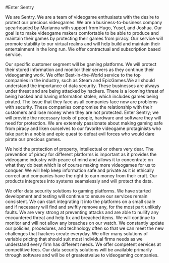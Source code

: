 #Enter Sentry

We are Sentry. We are a team of videogame enthusiasts with the desire to protect our precious videogames. We are a business-to-business company spearheaded by Marianna with support from Hugo, Yusef, and Joshua. Our goal is to make videogame makers comfortable to be able to produce and maintain their games by protecting their games from piracy. Our service will promote stability to our virtual realms and will help build and maintain their entertainment in the long run.  We offer contractual and subscription based service. 

Our specific customer segment will be gaming platforms. We will protect their stored information and monitor their servers as they continue their videogaming work. We offer Best-in-the-World service to the top companies in the industry, such as Steam and EpicGames.We all should understand the importance of data security. These businesses are always under threat and are being attacked by hackers. There is a looming threat of being hacked and having information stolen, which includes games being pirated. The issue that they face as all companies face now are problems with security. These companies compromise the relationship with their customers and lose money when they are not protected. Enter Sentry; we will provide the necessary tools of people, hardware and software they will need for protection. We are extemely passionate about making gaming safe from piracy and liken ourselves to our favorite videogame protaginists who take part in a noble and epic quest to defeat evil forces who would dare pirate our precious games.  

We hold the protection of property, intellectual or others very dear. The prevention of piracy for different platforms is important as it provides the videogame industry with peace of mind and allows it to concentrate on what they do best which is of course making more videogames for us to conquer. We will help keep information safe and private as it is ethically correct and companies have the right to earn money from their craft. Our products integretes into systems seamslessly and will protect the data.

We offer data security solutions to gaming platforms. We have started development and testing will continue to ensure our services remain  consistent. We can start integrating it into the platforms on a small scale and if necessary will find and swiftly remove any, for the most part unlikely faults. We are very strong at preventing attacks and are able to nullify any encountered threat and help fix and breached items. We will continue to monitor and will not allow any breaches on our watch. We constantly update our policies, procedures, and technology often so that we can meet the new challenges that hackers create everyday. We offer many solutions of variable pricing that should suit most individual firms needs as we understand every firm has different needs. We offer competent services at competitive fees. Our data security solutions will be available primarily through software and will be of greatestvalue to videogaming companies.
